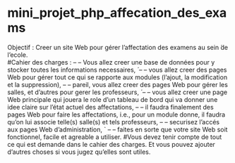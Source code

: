 # mini_projet_php_affecation_des_exams
Objectif : Creer un site Web pour gérer l’affectation des examens au sein  ́de l’ecole.  
#Cahier des charges :
– – Vous allez creer une base de données pour y stocker toutes les informations necessaires,  ́
– – vous allez creer des pages Web pour gérer tout ce qui se rapporte aux modules (l’ajout, la modification et la suppression),
– – pareil, vous allez creer des pages Web pour gérer les salles, et d’autres pour gerer les professeurs,  ́
– – vous allez creer une page Web principale qui jouera le role d’un tableau de bord qui va donner une idee claire sur l’état actuel des affectations,
– – il faudra finalement des pages Web pour faire les affectations, i.e.,
pour un module donne, il faudra qu’on lui associe telle(s) salle(s) et tels professeurs,
– – securisez l’accés aux pages Web d’administration, `
– – faites en sorte que votre site Web soit fonctionnel, facile et agreable  a utiliser.
#Vous devez tenir compte de tout ce qui est demande dans le cahier des charges. Et vous pouvez ajouter d’autres choses si vous jugez qu’elles sont utiles.
